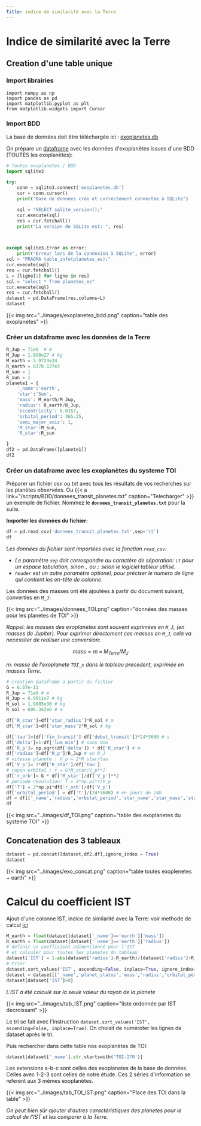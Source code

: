 ```yaml
---
Title: indice de similarité avec la Terre
---
```


# Indice de similarité avec la Terre
## Creation d'une table unique
### Import librairies

```pyhon
import numpy as np
import pandas as pd
import matplotlib.pyplot as plt
from matplotlib.widgets import Cursor
```


### Import BDD
La base de données doit être téléchargée ici : [exoplanetes.db](/scripts/BDD/exoplanetes.db)

On prépare un [dataframe](/docs/NSI/projet/page10/) avec les données d'exoplanètes issues d'une BDD (TOUTES les exoplanètes):

```python
# Toutes exoplanetes / BDD
import sqlite3

try:
    conn = sqlite3.connect('exoplanetes.db')
    cur = conn.cursor()
    print("Base de données crée et correctement connectée à SQLite")

    sql = "SELECT sqlite_version();"
    cur.execute(sql)
    res = cur.fetchall()
    print("La version de SQLite est: ", res)
    


except sqlite3.Error as error:
    print("Erreur lors de la connexion à SQLite", error)
sql = "PRAGMA table_info(planetes_es);"
cur.execute(sql)
res = cur.fetchall()
L = [ligne[1] for ligne in res]
sql = "select * from planetes_es"
cur.execute(sql)
res = cur.fetchall()
dataset = pd.DataFrame(res,columns=L)
dataset
```

{{< img src="../images/exoplanetes_bdd.png" caption="table des exoplanetes" >}}

### Créer un dataframe avec les données de la Terre

```python
R_Jup = 71e6  # m
M_Jup = 1.898e27 # kg
M_earth = 5.9724e24
R_earth = 6378.137e3
M_sun = 1
R_sun = 1
planete1 = {
    '_name':'earth',
    'star':'Sun',
    'mass': M_earth/M_Jup,
    'radius': R_earth/R_Jup,
    'eccentricity': 0.0167,
    'orbital_period': 365.25,
    'semi_major_axis': 1,
    'M_star':M_sun,
    'R_star':R_sun

}
df2 = pd.DataFrame([planete1])
df2
```

### Créer un dataframe avec les exoplanètes du systeme TOI

Préparer un fichier *csv* ou *txt* avec tous les résultats de vos recherches sur les planètes *observées*. Ou {{< a link="/scripts/BDD/donnees_transit_planetes.txt" caption="Telecharger" >}} un exemple de fichier. Nommez le **`donnees_transit_planetes.txt`** pour la suite.

**Importer les données du fichier:**

```python
df = pd.read_csv('donnees_transit_planetes.txt',sep='\t')
df
```

*Les données du fichier sont importées avec la fonction `read_csv`:*

* *Le paramètre `sep` doit correspondre au caractère de séparation: `\t` pour un espace tabulation, sinon `,` ou `;` selon le logiciel tableur utilisé.*
* *`header` est un autre paramètre optionel, pour préciser le numero de ligne qui contient les en-tête de colonne*.


Les données des masses ont été ajoutées à partir du document suivant, converties en `M_J`:

{{< img src="../images/donnees_TOI.png" caption="données des masses pour les planetes de TOI" >}}


*Rappel: les masses des exoplanetes sont souvent exprimées en `M_J`, (en masses de Jupiter). Pour exprimer directement ces masses en `M_J`, cela va necessiter de realiser une conversion:*

$$mass = m \times M_{Terre} / M_J$$

*m: masse de l'exoplanete `TOI_x` dans le tableau precedent, exprimée en masses Terre*.

```python
# creation dataframe a partir du fichier
G = 6.67e-11
R_Jup = 71e6 # m
M_Jup = 6.9911e7 # kg
M_sol = 1.9885e30 # kg
R_sol = 696.342e6 # m

df['R_star']=df['star_radius']*R_sol # m
df['M_star']=df['star_mass']*M_sol # kg

df['tau']=(df['fin_transit']-df['debut_transit'])*24*3600 # s
df['delta']=1-df['lum_min'] # sans dim
df['R_p']= np.sqrt(df['delta']) * df['R_star'] # m
df['radius']=df['R_p']/R_Jup # en R_J
# vitesse planete : V_p = 2*R_star/tau
df['V_p']= 2*df['R_star']/df['tau']
# rayon orbital : r = G*M_star/V_p**2
df['r_orb']= G * df['M_star']/df['V_p']**2
# periode revolution: T = 2*np.pi*r/V_p
df['T'] = 2*np.pi*df['r_orb']/df['V_p']
df['orbital_period'] = df['T']/(24*3600) # en jours de 24h
df = df[['_name','radius','orbital_period','star_name','star_mass','star_radius']]
df
```



{{< img src="../images/df_TOI.png" caption="table des exoplanetes du systeme TOI" >}}

## Concatenation des 3 tableaux

```python
dataset = pd.concat([dataset,df2,df],ignore_index = True)
dataset
```

{{< img src="../images/exo_concat.png" caption="table toutes exoplenetes + earth" >}}

# Calcul du coefficient IST
Ajout d'une colonne IST, indice de similarité avec la Terre: voir methode de calcul [ici](https://www.wikiwand.com/fr/articles/Indice_de_similarité_avec_la_Terre)


```python
M_earth = float(dataset[dataset['_name']=='earth']['mass'])
R_earth = float(dataset[dataset['_name']=='earth']['radius'])
# definir un coefficient adimentionné pour l'IST
# et calculer pour toutes les planetes du tableau
dataset['IST'] = 1-abs(dataset['radius']-R_earth)/(dataset['radius']+R_earth)
# trier
dataset.sort_values('IST', ascending=False, inplace=True, ignore_index=True)
dataset = dataset[['_name','planet_status','mass','radius','orbital_period','semi_major_axis','eccentricity','IST']]
dataset[dataset['IST']>0]
```

*L'IST a été calculé sur la seule valeur du rayon de la planete*

{{< img src="../images/tab_IST.png" caption="liste ordonnée par IST decroissant" >}}

Le tri se fait avec l'instruction `dataset.sort_values('IST', ascending=False, inplace=True)`. On choisit de numéroter les lignes de dataset après le tri.

Puis rechercher dans cette table nos exoplanètes de TOI:

```python
dataset[dataset['_name'].str.startswith('TOI-270')]
```

Les extensions a-b-c sont celles des exoplanetes de la base de données. Celles avec 1-2-3 sont celles de notre étude. Ces 2 séries d'information se referent aux 3 mêmes exoplanètes.

{{< img src="../images/tab_TOI_IST.png" caption="Place des TOI dans la table" >}}

*On peut bien sûr ajouter d'autres caractéristiques des planetes pour le calcul de l'IST et les comparer à la Terre.*


